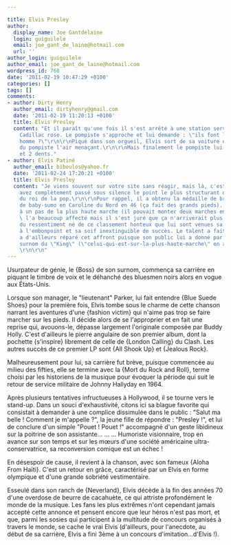 ```yaml
---

title: Elvis Presley
author:
  display_name: Joe Gantdelaine
  login: guiguilele
  email: joe_gant_de_laine@hotmail.com
  url: ''
author_login: guiguilele
author_email: joe_gant_de_laine@hotmail.com
wordpress_id: 768
date: '2011-02-19 10:47:29 +0100'
categories: []
tags: []
comments:
- author: Dirty Henry
  author_email: dirtyhenry@gmail.com
  date: '2011-02-19 11:20:13 +0100'
  title: Elvis Presley
  content: "Et il paraît qu'une fois il s'est arrêté à une station service avec une
    Cadillac rose. Le pompiste s'approche et lui demande : \"ils font les mêmes pour
    homme ?\"\r\n\r\nPiqué dans son orgueil, Elvis sort de sa voiture et s'approche
    du pompiste l'air menaçant.\r\n\r\nMais finalement le pompiste lui a pété la gueule
    et 2 dents."
- author: Elvis Patiné
  author_email: biboulos@yahoo.fr
  date: '2011-02-24 17:20:21 +0100'
  title: Elvis Presley
  content: "Je viens souvent sur votre site sans réagir, mais là, c'est trop !\r\n\r\nVous
    avez complètement passé sous silence le point le plus structurant de la carrière
    du roi de la pop.\r\n\r\nPour rappel, il a obtenu la médaille de bronze au concours
    de baby-sumo en Caroline du Nord en 46 (ça fait des grands pieds).  Échouer ainsi
    à un pas de la plus haute marche (il pouvait monter deux marches en un pas !)
    \ l'a beaucoup affecté mais il s'est juré que ça n'arriverait plus.\r\n\r\nC'est
    du ressentiment né de ce classement honteux que lui sont venues sa propension
    à l'embonpoint et sa soif inextinguible de succès. Le talent a fait le reste...\r\n\r\nL'Histoire
    a d'ailleurs réparé cet affront puisque son public lui a donné par la suite le
    surnom du \"King\" (\"celui-qui-est-sur-la-plus-haute-marche\" en américain).
    \r\n\r\n"
---
```

Usurpateur de génie, le {Boss} de son surnom, commença sa carrière en piquant le timbre de voix et le déhanché des bluesmen noirs alors en vogue aux États-Unis.

Lorsque son manager, le "lieutenant" Parker, lui fait entendre {Blue Suede Shoes} pour la première fois, Elvis tombe sous le charme de cette chanson narrant les aventures d'une {fashion victim} qui n'aime pas trop se faire marcher sur les pieds. Il décide alors de se l'approprier et en fait une reprise qui, avouons-le, dépasse largement l'originale composée par Buddy Holly. C'est d'ailleurs le pierre angulaire de son premier album, dont la pochette {s'inspire} librement de celle de {London Calling} du Clash. Les autres succès de ce premier LP sont {All Shook Up} et {Jealous Rock}.

Malheureusement pour lui, sa carrière fut brève, puisque commencée au milieu des fifties, elle se termine avec la {Mort du Rock and Roll}, terme choisi par les historiens de la musique pour évoquer la période qui suit le retour de service militaire de Johnny Hallyday en 1964.

Après plusieurs tentatives infructueuses à Hollywood, il se tourne vers le stand-up. Dans un souci d'exhaustivité, citons ici sa blague favorite qui consistait à demander à une complice dissimulée dans le public : "Salut ma belle ! Comment je m'appelle ?", la jeune fille de répondre : "Presley !", et lui de conclure d'un simple "Pouet ! Pouet !" accompagné d'un geste libidineux sur la poitrine de son assistante... ... ... Humoriste visionnaire, trop en avance sur son temps et sur les mœurs d'une société américaine ultra-conservatrice, sa reconversion comique est un échec !

En désespoir de cause, il revient à la chanson, avec son fameux {Aloha From Haïti}. C'est un retour en grâce, caractérisé par un Elvis en forme olympique et d'une grande sobriété vestimentaire.

Esseulé dans son ranch de {Neverland}, Elvis décède à la fin des années 70 d'une overdose de beurre de cacahuète, ce qui attriste profondément le monde de la musique. Les fans les plus extrêmes n'ont cependant jamais accepté cette annonce et pensent encore que leur héros n'est pas mort, et que, parmi les sosies qui participent à la multitude de concours organisés à travers le monde, se cache le vrai Elvis (d'ailleurs, pour l'anecdote, au début de sa carrière, Elvis a fini 3ème à un concours d'imitation...d'Elvis !).
